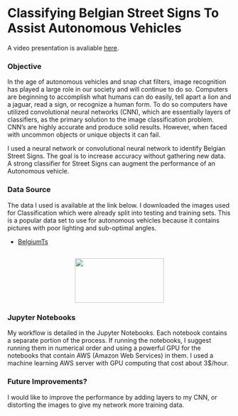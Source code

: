 # Classifying Belgian Street Signs To Assist Autonomous Vehicles

A video presentation is avaliable [here](https://www.youtube.com/watch?v=GQL7tAFc2aE).

    
### Objective 
In the age of autonomous vehicles and snap chat filters, image recognition has played a large role in our society and will continue to do so. Computers are beginning to accomplish what humans can do easily, tell apart a lion and a jaguar, read a sign, or recognize a human form. To do so computers have utilized convolutional neural networks (CNN), which are essentially layers of classifiers, as the primary solution to the image classification problem. CNN’s are highly accurate and produce solid results. However, when faced with uncommon objects or unique objects it can fail.

I used a neural network or convolutional neural network to identify Belgian Street Signs. The goal is to increase accuracy without gathering new data. A strong classifier for Street Signs can augment the performance of an Autonomous vehicle. 

### Data Source
The data I used is available at the link below. I downloaded the images used for Classification which were already split into testing and training sets. This is a popular data set to use for autonomous vehicles because it contains pictures with poor lighting and sub-optimal angles. 

- [BelgiumTs](https://btsd.ethz.ch/shareddata/)

## <center> <img src="BelgianStreetSigns.jpeg" width="200" height="100" />


### Jupyter Notebooks
My workflow is detailed in the Jupyter Notebooks. Each notebook contains a separate portion of the process. If running the notebooks, I suggest running them in numerical order and using a powerful GPU for the notebooks that contain AWS (Amazon Web Services) in them. I used a machine learning AWS server with GPU computing that cost about 3$/hour.

### Future Improvements?
I would like to improve the performance by adding layers to my CNN, or distorting the images to give my network more training data.
